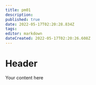 ```yaml
---
title: pm01
description: 
published: true
date: 2022-05-17T02:20:28.834Z
tags: 
editor: markdown
dateCreated: 2022-05-17T02:20:26.608Z
---
```


# Header
Your content here